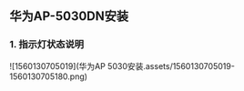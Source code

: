 ## 华为AP-5030DN安装

### 1. 指示灯状态说明

![1560130705019](华为AP 5030安装.assets/1560130705019-1560130705180.png)

